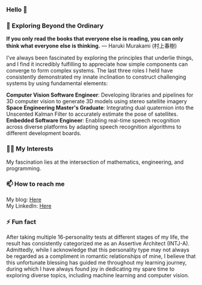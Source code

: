 ### Hello 👋

<!--
**lionlai1989/lionlai1989** is a ✨ _special_ ✨ repository because its `README.md` (this file) appears on your GitHub profile.

Here are some ideas to get you started:

- 🔭 I’m currently working on ...
- 🌱 I’m currently learning ...
- 👯 I’m looking to collaborate on ...
- 🤔 I’m looking for help with ...
- 💬 Ask me about ...
- 📫 How to reach me: ...
- 😄 Pronouns: ...
- ⚡ Fun fact: ...
-->

### 📖 Exploring Beyond the Ordinary

**If you only read the books that everyone else is reading, you can only think what everyone else is thinking.** — Haruki Murakami (村上春樹)

I’ve always been fascinated by exploring the principles that underlie things, and I find it incredibly fulfilling to appreciate how simple components can converge to form complex systems. The last three roles I held have consistently demonstrated my innate inclination to construct challenging systems by using fundamental elements:

**Computer Vision Software Engineer**: Developing libraries and pipelines for 3D computer vision to generate 3D models using stereo satellite imagery  
**Space Engineering Master's Graduate**: Integrating dual quaternion into the Unscented Kalman Filter to accurately estimate the pose of satellites.  
**Embedded Software Engineer**: Enabling real-time speech recognition across diverse platforms by adapting speech recognition algorithms to different development boards.  


### 👨‍💻 My Interests
My fascination lies at the intersection of mathematics, engineering, and programming.

### 📫 How to reach me

My blog: [Here](https://lionlai1989.github.io/)  
My LinkedIn: [Here](https://www.linkedin.com/in/lionlai1989/)

### ⚡ Fun fact

After taking multiple 16-personality tests at different stages of my life, the result has consistently categorized me as an Assertive Architect (INTJ-A). Admittedly, while I acknowledge that this personality type may not always be regarded as a compliment in romantic relationships of mine, I believe that this unfortunate blessing has guided me throughout my learning journey, during which I have always found joy in dedicating my spare time to exploring diverse topics, including machine learning and computer vision.
